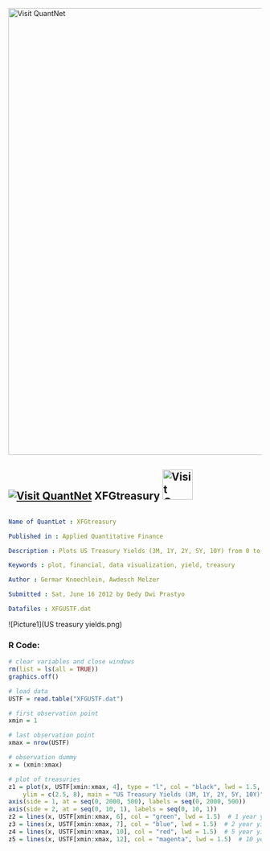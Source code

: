 
[<img src="https://github.com/QuantLet/Styleguide-and-FAQ/blob/master/pictures/banner.png" width="888" alt="Visit QuantNet">](http://quantlet.de/)

## [<img src="https://github.com/QuantLet/Styleguide-and-FAQ/blob/master/pictures/qloqo.png" alt="Visit QuantNet">](http://quantlet.de/) **XFGtreasury** [<img src="https://github.com/QuantLet/Styleguide-and-FAQ/blob/master/pictures/QN2.png" width="60" alt="Visit QuantNet 2.0">](http://quantlet.de/)

```yaml

Name of QuantLet : XFGtreasury

Published in : Applied Quantitative Finance

Description : Plots US Treasury Yields (3M, 1Y, 2Y, 5Y, 10Y) from 0 to 2000 days

Keywords : plot, financial, data visualization, yield, treasury

Author : Germar Knoechlein, Awdesch Melzer

Submitted : Sat, June 16 2012 by Dedy Dwi Prastyo

Datafiles : XFGUSTF.dat

```

![Picture1](US treasury yields.png)


### R Code:
```r
# clear variables and close windows
rm(list = ls(all = TRUE))
graphics.off()

# load data
USTF = read.table("XFGUSTF.dat")

# first observation point
xmin = 1

# last observation point
xmax = nrow(USTF)

# observation dummy
x = (xmin:xmax)

# plot of treasuries
z1 = plot(x, USTF[xmin:xmax, 4], type = "l", col = "black", lwd = 1.5, xlab = "Day", ylab = "Yield in %", axes = FALSE, frame = TRUE, 
    ylim = c(2.5, 8), main = "US Treasury Yields (3M, 1Y, 2Y, 5Y, 10Y)")  # 3 month yield
axis(side = 1, at = seq(0, 2000, 500), labels = seq(0, 2000, 500))
axis(side = 2, at = seq(0, 10, 1), labels = seq(0, 10, 1))
z2 = lines(x, USTF[xmin:xmax, 6], col = "green", lwd = 1.5)  # 1 year yield
z3 = lines(x, USTF[xmin:xmax, 7], col = "blue", lwd = 1.5)  # 2 year yield
z4 = lines(x, USTF[xmin:xmax, 10], col = "red", lwd = 1.5)  # 5 year yield
z5 = lines(x, USTF[xmin:xmax, 12], col = "magenta", lwd = 1.5)  # 10 year yield 

```
